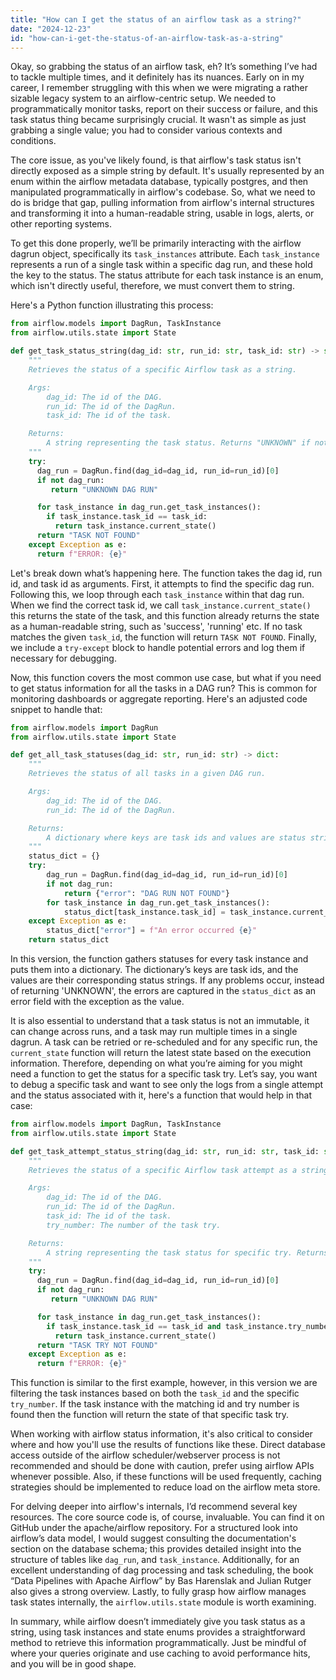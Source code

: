 ```yaml
---
title: "How can I get the status of an airflow task as a string?"
date: "2024-12-23"
id: "how-can-i-get-the-status-of-an-airflow-task-as-a-string"
---
```


Okay, so grabbing the status of an airflow task, eh? It’s something I’ve had to tackle multiple times, and it definitely has its nuances. Early on in my career, I remember struggling with this when we were migrating a rather sizable legacy system to an airflow-centric setup. We needed to programmatically monitor tasks, report on their success or failure, and this task status thing became surprisingly crucial. It wasn't as simple as just grabbing a single value; you had to consider various contexts and conditions.

The core issue, as you've likely found, is that airflow's task status isn't directly exposed as a simple string by default. It's usually represented by an enum within the airflow metadata database, typically postgres, and then manipulated programmatically in airflow's codebase. So, what we need to do is bridge that gap, pulling information from airflow's internal structures and transforming it into a human-readable string, usable in logs, alerts, or other reporting systems.

To get this done properly, we’ll be primarily interacting with the airflow dagrun object, specifically its `task_instances` attribute. Each `task_instance` represents a run of a single task within a specific dag run, and these hold the key to the status. The status attribute for each task instance is an enum, which isn't directly useful, therefore, we must convert them to string.

Here's a Python function illustrating this process:

```python
from airflow.models import DagRun, TaskInstance
from airflow.utils.state import State

def get_task_status_string(dag_id: str, run_id: str, task_id: str) -> str:
    """
    Retrieves the status of a specific Airflow task as a string.

    Args:
        dag_id: The id of the DAG.
        run_id: The id of the DagRun.
        task_id: The id of the task.

    Returns:
        A string representing the task status. Returns "UNKNOWN" if not found.
    """
    try:
      dag_run = DagRun.find(dag_id=dag_id, run_id=run_id)[0]
      if not dag_run:
         return "UNKNOWN DAG RUN"

      for task_instance in dag_run.get_task_instances():
        if task_instance.task_id == task_id:
          return task_instance.current_state()
      return "TASK NOT FOUND"
    except Exception as e:
      return f"ERROR: {e}"
```

Let's break down what’s happening here. The function takes the dag id, run id, and task id as arguments. First, it attempts to find the specific dag run. Following this, we loop through each `task_instance` within that dag run. When we find the correct task id, we call `task_instance.current_state()` this returns the state of the task, and this function already returns the state as a human-readable string, such as 'success', 'running' etc. If no task matches the given `task_id`, the function will return `TASK NOT FOUND`. Finally, we include a `try-except` block to handle potential errors and log them if necessary for debugging.

Now, this function covers the most common use case, but what if you need to get status information for all the tasks in a DAG run? This is common for monitoring dashboards or aggregate reporting. Here's an adjusted code snippet to handle that:

```python
from airflow.models import DagRun
from airflow.utils.state import State

def get_all_task_statuses(dag_id: str, run_id: str) -> dict:
    """
    Retrieves the status of all tasks in a given DAG run.

    Args:
        dag_id: The id of the DAG.
        run_id: The id of the DagRun.

    Returns:
        A dictionary where keys are task ids and values are status strings.
    """
    status_dict = {}
    try:
        dag_run = DagRun.find(dag_id=dag_id, run_id=run_id)[0]
        if not dag_run:
            return {"error": "DAG RUN NOT FOUND"}
        for task_instance in dag_run.get_task_instances():
            status_dict[task_instance.task_id] = task_instance.current_state()
    except Exception as e:
        status_dict["error"] = f"An error occurred {e}"
    return status_dict
```

In this version, the function gathers statuses for every task instance and puts them into a dictionary. The dictionary’s keys are task ids, and the values are their corresponding status strings. If any problems occur, instead of returning 'UNKNOWN', the errors are captured in the `status_dict` as an error field with the exception as the value.

It is also essential to understand that a task status is not an immutable, it can change across runs, and a task may run multiple times in a single dagrun. A task can be retried or re-scheduled and for any specific run, the `current_state` function will return the latest state based on the execution information. Therefore, depending on what you’re aiming for you might need a function to get the status for a specific task try. Let’s say, you want to debug a specific task and want to see only the logs from a single attempt and the status associated with it, here's a function that would help in that case:

```python
from airflow.models import DagRun, TaskInstance
from airflow.utils.state import State

def get_task_attempt_status_string(dag_id: str, run_id: str, task_id: str, try_number: int) -> str:
    """
    Retrieves the status of a specific Airflow task attempt as a string.

    Args:
        dag_id: The id of the DAG.
        run_id: The id of the DagRun.
        task_id: The id of the task.
        try_number: The number of the task try.

    Returns:
        A string representing the task status for specific try. Returns "UNKNOWN" if not found.
    """
    try:
      dag_run = DagRun.find(dag_id=dag_id, run_id=run_id)[0]
      if not dag_run:
         return "UNKNOWN DAG RUN"

      for task_instance in dag_run.get_task_instances():
        if task_instance.task_id == task_id and task_instance.try_number == try_number:
          return task_instance.current_state()
      return "TASK TRY NOT FOUND"
    except Exception as e:
      return f"ERROR: {e}"
```

This function is similar to the first example, however, in this version we are filtering the task instances based on both the `task_id` and the specific `try_number`. If the task instance with the matching id and try number is found then the function will return the state of that specific task try.

When working with airflow status information, it's also critical to consider where and how you'll use the results of functions like these. Direct database access outside of the airflow scheduler/webserver process is not recommended and should be done with caution, prefer using airflow APIs whenever possible. Also, if these functions will be used frequently, caching strategies should be implemented to reduce load on the airflow meta store.

For delving deeper into airflow's internals, I’d recommend several key resources. The core source code is, of course, invaluable. You can find it on GitHub under the apache/airflow repository. For a structured look into airflow’s data model, I would suggest consulting the documentation's section on the database schema; this provides detailed insight into the structure of tables like `dag_run`, and `task_instance`. Additionally, for an excellent understanding of dag processing and task scheduling, the book “Data Pipelines with Apache Airflow” by Bas Harenslak and Julian Rutger also gives a strong overview. Lastly, to fully grasp how airflow manages task states internally, the `airflow.utils.state` module is worth examining.

In summary, while airflow doesn’t immediately give you task status as a string, using task instances and state enums provides a straightforward method to retrieve this information programmatically. Just be mindful of where your queries originate and use caching to avoid performance hits, and you will be in good shape.
